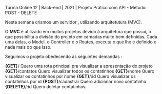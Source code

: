 Turma Online 12 | Back-end | 2021 | Projeto Prático com API - Método: POST - DELETE

Nesta semana criamos um servidor , utilizando arquitetutura (MVC).

O **MVC** é utilizado em muitos projetos devido à arquitetura que possui, o que possibilita a divisão do projeto em camadas muito bem definidas. Cada uma delas, o Model, o Controller e o Routes, executa o que lhe é definido e nada mais do que isso.

Seguimos o projeto obedecendo as seguintes demandas :

**{GET}**/
Quero uma rota principal pra visualizar a apresentação do projeto
**{GET}**/contatos
Quero visualizar todos os contatinhos
**{GET}**/nome
Quero visualizar os contatinhos por nome
**{GET}**/:id
Quero visualizar os contatinhos por id
**{POST}**/cadastrar
Quero adicionar novo contatinho
**{DELETE}**/:id
Quero deletar contatinhos.



